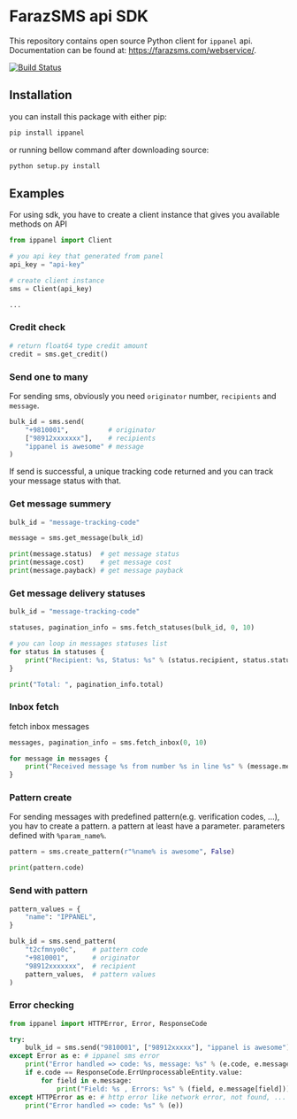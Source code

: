 # FarazSMS api SDK

This repository contains open source Python client for `ippanel` api. Documentation can be found at: <https://farazsms.com/webservice/>.

[![Build Status](https://travis-ci.org/ippanel/python-rest-sdk.svg?branch=master)](https://travis-ci.org/ippanel/python-rest-sdk)

## Installation

you can install this package with either pip:

```bash
pip install ippanel
```

or running bellow command after downloading source:

```bash
python setup.py install
```

## Examples

For using sdk, you have to create a client instance that gives you available methods on API

```python
from ippanel import Client

# you api key that generated from panel
api_key = "api-key"

# create client instance
sms = Client(api_key)

...
```

### Credit check

```python
# return float64 type credit amount
credit = sms.get_credit()

```

### Send one to many

For sending sms, obviously you need `originator` number, `recipients` and `message`.

```python
bulk_id = sms.send(
    "+9810001",          # originator
    ["98912xxxxxxx"],    # recipients
    "ippanel is awesome" # message
)

```

If send is successful, a unique tracking code returned and you can track your message status with that.

### Get message summery

```python
bulk_id = "message-tracking-code"

message = sms.get_message(bulk_id)

print(message.status)  # get message status
print(message.cost)    # get message cost
print(message.payback) # get message payback
```

### Get message delivery statuses

```python
bulk_id = "message-tracking-code"

statuses, pagination_info = sms.fetch_statuses(bulk_id, 0, 10)

# you can loop in messages statuses list
for status in statuses {
    print("Recipient: %s, Status: %s" % (status.recipient, status.status))
}

print("Total: ", pagination_info.total)
```

### Inbox fetch

fetch inbox messages

```python
messages, pagination_info = sms.fetch_inbox(0, 10)

for message in messages {
    print("Received message %s from number %s in line %s" % (message.message, message.sender, message.number))
}
```

### Pattern create

For sending messages with predefined pattern(e.g. verification codes, ...), you hav to create a pattern. a pattern at least have a parameter. parameters defined with `%param_name%`.

```python
pattern = sms.create_pattern(r"%name% is awesome", False)

print(pattern.code)
```

### Send with pattern

```python
pattern_values = {
    "name": "IPPANEL",
}

bulk_id = sms.send_pattern(
    "t2cfmnyo0c",    # pattern code
    "+9810001",      # originator
    "98912xxxxxxx",  # recipient
    pattern_values,  # pattern values
)
```

### Error checking

```python
from ippanel import HTTPError, Error, ResponseCode

try:
    bulk_id = sms.send("9810001", ["98912xxxxx"], "ippanel is awesome")
except Error as e: # ippanel sms error
    print("Error handled => code: %s, message: %s" % (e.code, e.message))
    if e.code == ResponseCode.ErrUnprocessableEntity.value:
        for field in e.message:
            print("Field: %s , Errors: %s" % (field, e.message[field]))
except HTTPError as e: # http error like network error, not found, ...
    print("Error handled => code: %s" % (e))

```
